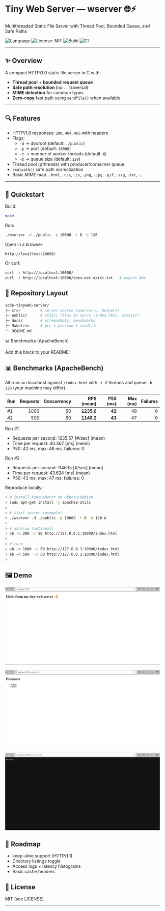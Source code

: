# Tiny Web Server — wserver 🌐⚡  
Multithreaded Static File Server with Thread Pool, Bounded Queue, and Safe Paths

![Language](https://img.shields.io/badge/language-C-blue.svg)
![License: MIT](https://img.shields.io/badge/License-MIT-green.svg)
![Build](https://img.shields.io/badge/build-Makefile-orange.svg)
![CI](https://github.com/NoellaButi/code-tinyweb-server/actions/workflows/ci.yml/badge.svg?branch=main)

---

## ✨ Overview
A compact HTTP/1.0 static file server in C with:
- **Thread pool** + **bounded request queue**
- **Safe path resolution** (no `..` traversal)
- **MIME detection** for common types
- **Zero-copy** fast path using `sendfile()` when available

---

## 🔍 Features
- HTTP/1.0 responses: `200`, `404`, `405` with headers  
- Flags:
  - `-d` → docroot (default: `./public`)
  - `-p` → port (default: `10000`)
  - `-t` → number of worker threads (default: `8`)
  - `-b` → queue size (default: `128`)
- Thread pool (pthreads) with producer/consumer queue  
- `realpath()` safe path normalization  
- Basic MIME map: `.html`, `.css`, `.js`, `.png`, `.jpg`, `.gif`, `.svg`, `.txt`, …

---

## 🚦 Quickstart

Build:
```bash
make
```

Run:
```bash
./wserver -d ./public -p 10000 -t 8 -b 128
```

Open in a browser:
```arduino
http://localhost:10000/
```

Or curl:
```bash
curl -i http://localhost:10000/
curl -i http://localhost:10000/does-not-exist.txt   # expect 404
```

## 📁 Repository Layout
```bash
code-tinyweb-server/
├─ src/         # server source (wserver.c, helpers)
├─ public/      # static files to serve (index.html, assets/)
├─ docs/        # screenshots, benchmarks
├─ Makefile     # gcc + pthread + sendfile
└─ README.md
```

📊 Benchmarks (ApacheBench)

Add this block to your README:

## 📊 Benchmarks (ApacheBench)

All runs on localhost against `/index.html` with `-t 8` threads and queue `-b 128` (your machine may differ).

| Run | Requests | Concurrency | RPS (mean) | P50 (ms) | Max (ms) | Failures |
|-----|---------:|------------:|-----------:|---------:|---------:|---------:|
| #1  | 1000     | 50          | **1235.6** | **42**   | 48       | 0        |
| #2  | 500      | 50          | **1146.2** | **43**   | 47       | 0        |

Run #1
- Requests per second: 1235.57 [#/sec] (mean)
- Time per request: 40.467 [ms] (mean)
- P50: 42 ms, max: 48 ms, failures: 0

Run #2
- Requests per second: 1146.15 [#/sec] (mean)
- Time per request: 43.624 [ms] (mean)
- P50: 43 ms, max: 47 ms, failures: 0


Reproduce locally:
```bash
> # install ApacheBench on Ubuntu/Debian
> sudo apt-get install -y apache2-utils
>
> # start server (example)
> ./wserver -d ./public -p 10000 -t 8 -b 128 &
> 
> # warm-up (optional)
> ab -n 200 -c 50 http://127.0.0.1:10000/index.html
>
> # runs
> ab -n 1000 -c 50 http://127.0.0.1:10000/index.html
> ab -n 500  -c 50 http://127.0.0.1:10000/index.html
>
```

## 🖼️ Demo

![Demo 1](docs/demo1.png)

![Demo 2](docs/demo2.png)

![Demo 3](docs/demo3.png)

## 🔮 Roadmap
- keep-alive support (HTTP/1.1)
- Directory listings toggle
- Access logs + latency histograms
- Basic cache headers

## 📜 License
MIT (see LICENSE)

---
